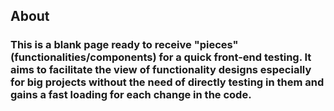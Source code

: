 ## About

### This is a blank page ready to receive "pieces" (functionalities/components) for a quick front-end testing. It aims to facilitate the view of functionality designs especially for big projects without the need of directly testing in them and gains a fast loading for each change in the code.

